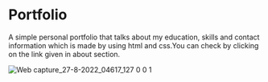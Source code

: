 # Portfolio
A simple personal portfolio that talks about my education, skills and contact information which is made by using html and css.You can check by clicking on the link given in about section.

![Web capture_27-8-2022_04617_127 0 0 1](https://user-images.githubusercontent.com/106222706/187020672-92baf5ca-22b4-42a2-aa87-7c32d2dfb047.jpeg)
